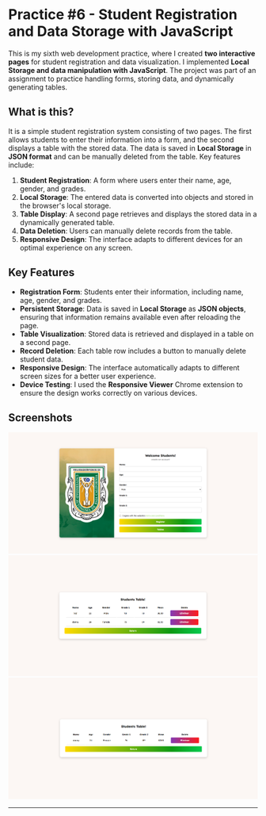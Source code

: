 # Practice #6 - Student Registration and Data Storage with JavaScript

This is my sixth web development practice, where I created **two interactive pages** for student registration and data visualization. I implemented **Local Storage and data manipulation with JavaScript**. The project was part of an assignment to practice handling forms, storing data, and dynamically generating tables.

## What is this?

It is a simple student registration system consisting of two pages. The first allows students to enter their information into a form, and the second displays a table with the stored data. The data is saved in **Local Storage** in **JSON format** and can be manually deleted from the table. Key features include:

1. **Student Registration**: A form where users enter their name, age, gender, and grades.
2. **Local Storage**: The entered data is converted into objects and stored in the browser's local storage.
3. **Table Display**: A second page retrieves and displays the stored data in a dynamically generated table.
4. **Data Deletion**: Users can manually delete records from the table.
5. **Responsive Design**: The interface adapts to different devices for an optimal experience on any screen.

## Key Features

- **Registration Form**: Students enter their information, including name, age, gender, and grades.
- **Persistent Storage**: Data is saved in **Local Storage** as **JSON objects**, ensuring that information remains available even after reloading the page.
- **Table Visualization**: Stored data is retrieved and displayed in a table on a second page.
- **Record Deletion**: Each table row includes a button to manually delete student data.
- **Responsive Design**: The interface automatically adapts to different screen sizes for a better user experience.
- **Device Testing**: I used the **Responsive Viewer** Chrome extension to ensure the design works correctly on various devices.

## Screenshots

![Registration Form](./screenshots/image.png)  
![Student Table](./screenshots/image2.png)  
![Data Deletion](./screenshots/image3.png)  

---

